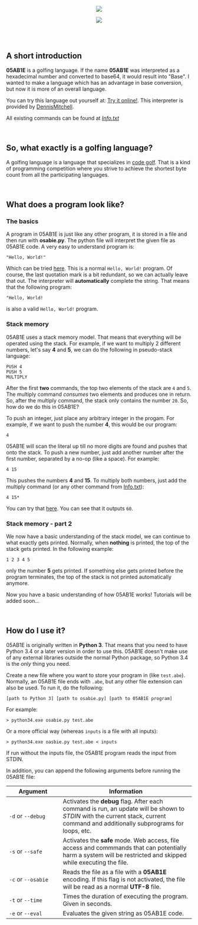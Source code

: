 <p align="center"><a href="https://github.com/Adriandmen/05AB1E"><img src="https://i.stack.imgur.com/kUDMr.png"/></a></p>
<p align="center"><a href="https://travis-ci.org/Adriandmen/05AB1E"><img src="https://travis-ci.org/Adriandmen/05AB1E.svg?branch=master"/></a></p>
<br>
<br>

## A short introduction

**05AB1E** is a golfing language. If the name **05AB1E** was interpreted as a hexadecimal number and converted to base64, it would result into "Base". I wanted to make a language which has an advantage in base conversion, but now it is more of an overall language.

You can try this language out yourself at: [Try it online!](http://05ab1e.tryitonline.net/). This interpreter is provided by [DennisMitchell](https://github.com/DennisMitchell).

All existing commands can be found at [_Info.txt_](https://github.com/Adriandmen/05AB1E/blob/master/docs/info.txt)

<br>

## So, what exactly is a golfing language?

A golfing language is a language that specializes in [code golf](https://en.wikipedia.org/wiki/Code_golf). That is a kind of programming competition where you strive to achieve the shortest byte count from all the participating languages.

<br>

## What does a program look like?

### The basics

A program in 05AB1E is just like any other program, it is stored in a file and then run with **osabie.py**. The python file will interpret the given file as 05AB1E code. A very easy to understand program is:

    "Hello, World!"

Which can be tried [here](http://05ab1e.tryitonline.net/#code=IkhlbGxvLCBXb3JsZCEi&input=). This is a normal `Hello, World!` program. Of course, the last quotation mark is a bit redundant, so we can actually leave that out. The interpreter will **automatically** complete the string. That means that the following program:

    "Hello, World!

is also a valid `Hello, World!` program.

### Stack memory

05AB1E uses a stack memory model. That means that everything will be operated using the stack. For example, if we want to multiply 2 different numbers, let's say **4** and **5**, we can do the following in pseudo-stack language:

    PUSH 4
    PUSH 5
    MULTIPLY

After the first **two** commands, the top two elements of the stack are `4` and `5`. The multiply command _consumes_ two elements and produces one in return. So, after the multiply command, the stack only contains the number `20`. So, how do we do this in 05AB1E?

To push an integer, just place any arbitrary integer in the progam. For example, if we want to push the number **4**, this would be our program:

    4

05AB1E will scan the literal up till no more digits are found and pushes that onto the stack. To push a new number, just add another number after the first number, separated by a no-op (like a space). For example:

    4 15

This pushes the numbers **4** and **15**. To multiply both numbers, just add the multiply command (or any other command from [Info.txt](https://github.com/Adriandmen/05AB1E/blob/master/docs/info.txt)):

    4 15*

You can try that [here](http://05ab1e.tryitonline.net/#code=NCAxNSo&input=). You can see that it outputs `60`.

### Stack memory - part 2

We now have a basic understanding of the stack model, we can continue to what exactly gets printed. Normally, when **nothing** is printed, the top of the stack gets printed. In the following example:

    1 2 3 4 5

only the number **5** gets printed. If something else gets printed before the program terminates, the top of the stack is not printed automatically anymore.

Now you have a basic understanding of how 05AB1E works! Tutorials will be added soon...

<br>

## How do I use it?

05AB1E is originally written in **Python 3**. That means that you need to have Python 3.4 or a later version in order to use this. 05AB1E doesn't make use of any external libraries outside the normal Python package, so Python 3.4 is the _only_ thing you need.

Create a new file where you want to store your program in (like `test.abe`). Normally, an 05AB1E file ends with `.abe`, but any other file extension can also be used. To run it, do the following:

    [path to Python 3] [path to osabie.py] [path to 05AB1E program]
    
For example:

    > python34.exe osabie.py test.abe
    
Or a more official way (whereas `inputs` is a file with all inputs):

    > python34.exe oasbie.py test.abe < inputs
    
If run without the inputs file, the 05AB1E program reads the input from STDIN.

In addition, you can append the following arguments before running the 05AB1E file:

|&nbsp;&nbsp;&nbsp;&nbsp;&nbsp;&nbsp;Argument&nbsp;&nbsp;&nbsp;&nbsp;&nbsp;&nbsp;|Information|
|--------|-----------|
|`-d` or `--debug`|Activates the **debug** flag. After each command is run, an update will be shown to _STDIN_ with the current stack, current command and additionally subprograms for loops, etc.|
|`-s` or `--safe`|Activates the **safe** mode. Web access, file access and commmands that can potentially harm a system will be restricted and skipped while executing the file.|
|`-c` or `--osabie`|Reads the file as a file with a **05AB1E** encoding. If this flag is not activated, the file will be read as a normal **UTF-8** file.|
|`-t` or `--time`|Times the duration of executing the program. Given in seconds.|
|`-e` or `--eval`|Evaluates the given string as 05AB1E code.|
